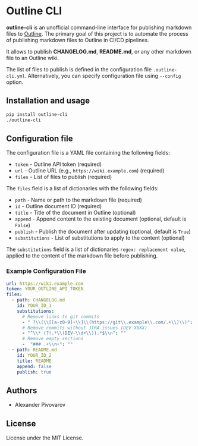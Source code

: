 # Outline CLI

**outline-cli** is an unofficial command-line interface for publishing markdown files to [Outline](https://getoutline.com/).
The primary goal of this project is to automate the process of publishing markdown files to Outline in CI/CD pipelines.

It allows to publish **CHANGELOG.md**, **README.md**, or any other markdown file to an Outline wiki.

The list of files to publish is defined in the configuration file `.outline-cli.yml`.
Alternatively, you can specify configuration file using `--config` option.

## Installation and usage

```bash
pip install outline-cli
./outline-cli
```

## Configuration file

The configuration file is a YAML file containing the following fields:

- `token` - Outline API token (required)
- `url` - Outline URL (e.g., `https://wiki.example.com`) (required)
- `files` - List of files to publish (required)

The `files` field is a list of dictionaries with the following fields:

- `path` - Name or path to the markdown file (required)
- `id` - Outline document ID (required)
- `title` - Title of the document in Outline (optional)
- `append` - Append content to the existing document (optional, default is `False`)
- `publish` - Publish the document after updating (optional, default is `True`)
- `substitutions` - List of substitutions to apply to the content (optional)

The `substitutions` field is a list of dictionaries `regex: replacement value`,
applied to the content of the markdown file before publishing.

### Example Configuration File

```yaml
url: https://wiki.example.com
token: YOUR_OUTLINE_API_TOKEN
files:
  - path: CHANGELOG.md
    id: YOUR_ID_1
    substitutions:
      # Remove links to git commits
      - " ?\\(\\[[a-z0-9]+\\]\\(https://git\\.example\\.com/.+\\)\\)": ""
      # Remove commits without JIRA issues (DEV-XXXX)
      - "^\\* (?!.*\\(DEV-\\d+\\)).*$\\n": ""
      # Remove empty sections
      -  "### .+\\n+": ""
  - path: README.md
    id: YOUR_ID_2
    title: README
    append: false
    publish: true
```

## Authors

- Alexander Pivovarov

## License

License under the MIT License.
